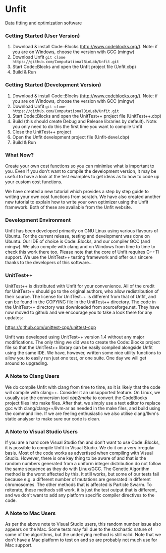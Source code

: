 # Unfit
Data fitting and optimization software

### Getting Started (User Version)

1. Download & install Code::Blocks (http://www.codeblocks.org/).
   Note: if you are on Windows, choose the version with GCC (mingw)
2. Download Unfit
    ```git clone https://github.com/ComputationalBioLab/Unfit.git```
3. Start Code::Blocks and open the Unfit project file (Unfit.cbp)
4. Build & Run

### Getting Started (Development Version)

1. Download & install Code::Blocks (http://www.codeblocks.org/).
   Note: if you are on Windows, choose the version with GCC (mingw)
2. Download Unfit
    ```git clone https://github.com/ComputationalBioLab/Unfit.git```
3. Start Code::Blocks and open the UnitTest++ project file (UnitTest++.cbp)
4. Build (this should create Debug and Release libraries by default).
   Note: you only need to do this the first time you want to compile Unfit
5. Close the UnitTest++ project
6. Open the Unfit development project file (Unfit-devel.cbp)
7. Build & Run

### What Now?

Create your own cost functions so you can minimise what is important to you. Even if you don't want to compile the development version, it may be useful to have a look at the test examples to get ideas as to how to code up your custom cost functions. 

We have created a new tutorial which provides a step by step guide to writing your own cost functions from scratch. We have also created another new tutorial to explain how to write your own optimizer using the Unfit framework. Both of these are available from the Unfit website.

### Development Environment

Unfit has been developed primarily on GNU Linux using various flavours of Ubuntu. For the current release, testing and development was done on Ubuntu. Our IDE of choice is Code::Blocks, and our compiler GCC (and mingw). We also compile with clang and on Windows from time to time to check this work there too. Please note that the core of Unfit requires C++11 support. We use the UnitTest++ testing framework and offer our sincere thanks to the developers of this software...

### UnitTest++

UnitTest++ is distributed with Unfit for your convenience. All of the credit for UnitTest++ should go to the original authors, who allow redistribution of their source. The license for UnitTest++ is different from that of Unfit, and can be found in the COPYING file in the UnitTest++ directory. The code in the UnitTest++ directory was downloaded from sourceforge.net. They have now moved to github and we encourage you to take a look there for any updates:

https://github.com/unittest-cpp/unittest-cpp

Unfit was developed using UnitTest++ version 1.4 without any major modifications. The only thing we did was to create the Code::Blocks project file so that the UnitTest++ library can be easily compiled alongside Unfit using the same IDE. We have, however, written some nice utility functions to allow you to easily run just one test, or one suite. One day we will get around to upgrading. 

### A Note to Clang Users

We do compile Unfit with clang from time to time, so it is likely that the code will compile with clang++. Consider it an unsupported feature. On Linux, we usually use the conversion tool *cbp2make* to convert the CodeBlocks project files into make files. After that, we simply use a text editor to replace gcc with clang/clang++/llvm-ar as needed in the make files, and build using the command line. If we are feeling enthusiastic we also utilise clang/llvm's static analyser to make sure our code is clean.

### A Note to Visual Studio Users

If you are a hard core Visual Studio fan and don't want to use Code::Blocks, it is possible to compile Unfit in Visual Studio. We do it on a very irregular basis. Most of the code works as advertised when compiling with Visual Studio. However, there is one key thing to be aware of and that is the random numbers generated from a uniform integer distribution do not follow the same sequence as they do with Linux/GCC. The Genetic Algorithm method is the worst affected by this. It still works, but some of our tests fail because e.g. a different number of mutations are generated in different chromosomes. The other methods that is affected is Particle Swarm. To reiterate, these methods still work, it is just the test output that is different, and we don't want to add any platform specific compiler directives to the code.

### A Note to Mac Users

As per the above note to Visual Studio users, this random number issue also appears on the Mac. Some tests may fail due to the stochastic nature of some of the algorithms, but the underlying method is still valid. Note that we don't have a Mac platform to test on and so are probably not much use for Mac support.


